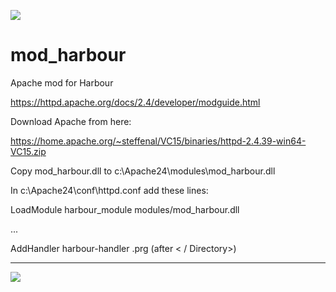 [![](https://bitbucket.org/fivetech/screenshots/downloads/fivetech_logo.gif)](http://www.fivetechsoft.com "FiveTech Software")

# mod_harbour
Apache mod for Harbour

https://httpd.apache.org/docs/2.4/developer/modguide.html

Download Apache from here:

https://home.apache.org/~steffenal/VC15/binaries/httpd-2.4.39-win64-VC15.zip

Copy mod_harbour.dll to c:\Apache24\modules\mod_harbour.dll

In c:\Apache24\conf\httpd.conf add these lines:

LoadModule harbour_module modules/mod_harbour.dll

...

AddHandler harbour-handler .prg    (after < / Directory>)


***
[![](https://bitbucket.org/fivetech/screenshots/downloads/harbour.jpg)](https://harbour.github.io "The Harbour Project")
